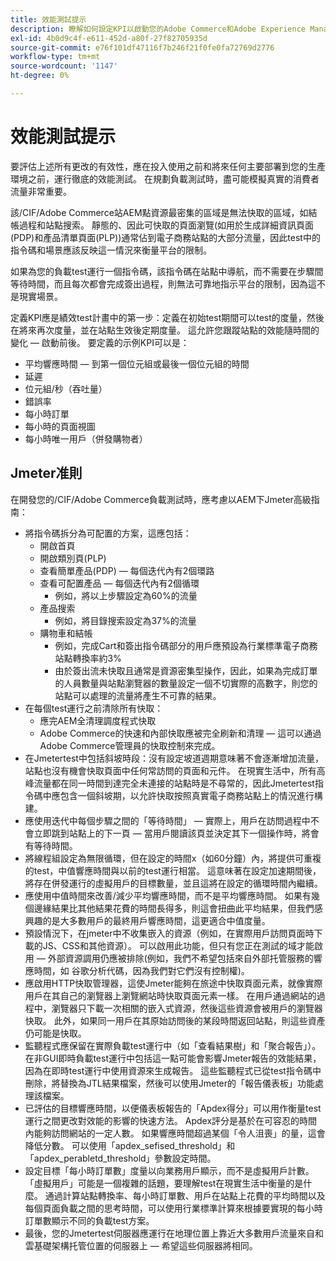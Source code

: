 ```yaml
---
title: 效能測試提示
description: 瞭解如何設定KPI以啟動您的Adobe Commerce和Adobe Experience Manager解決方案。
exl-id: 4b0d9c4f-e611-452d-a80f-27f82705935d
source-git-commit: e76f101df47116f7b246f21f0fe0fa72769d2776
workflow-type: tm+mt
source-wordcount: '1147'
ht-degree: 0%

---
```


# 效能測試提示

要評估上述所有更改的有效性，應在投入使用之前和將來任何主要部署到您的生產環境之前，運行徹底的效能測試。 在規劃負載測試時，盡可能模擬真實的消費者流量非常重要。

該/CIF/Adobe Commerce站AEM點資源最密集的區域是無法快取的區域，如結帳過程和站點搜索。 靜態的、因此可快取的頁面瀏覽(如用於生成詳細資訊頁面(PDP)和產品清單頁面(PLP))通常佔到電子商務站點的大部分流量，因此test中的指令碼和場景應該反映這一情況來衡量平台的限制。

如果為您的負載test運行一個指令碼，該指令碼在站點中導航，而不需要在步驟間等待時間，而且每次都會完成簽出過程，則無法可靠地指示平台的限制，因為這不是現實場景。

定義KPI應是績效test計畫中的第一步：定義在初始test期間可以test的度量，然後在將來再次度量，並在站點生效後定期度量。 這允許您跟蹤站點的效能隨時間的變化 — 啟動前後。 要定義的示例KPI可以是：

- 平均響應時間 — 到第一個位元組或最後一個位元組的時間
- 延遲
- 位元組/秒（吞吐量）
- 錯誤率
- 每小時訂單
- 每小時的頁面視圖
- 每小時唯一用戶（併發購物者）

## Jmeter准則

在開發您的/CIF/Adobe Commerce負載測試時，應考慮以AEM下Jmeter高級指南：

- 將指令碼拆分為可配置的方案，這應包括：
   - 開啟首頁
   - 開啟類別頁(PLP)
   - 查看簡單產品(PDP) — 每個迭代內有2個環路
   - 查看可配置產品 — 每個迭代內有2個循環
      - 例如，將以上步驟設定為60%的流量
   - 產品搜索
      - 例如，將目錄搜索設定為37%的流量
   - 購物車和結帳
      - 例如，完成Cart和簽出指令碼部分的用戶應預設為行業標準電子商務站點轉換率約3%
      - 由於簽出流未快取且通常是資源密集型操作，因此，如果為完成訂單的人員數量與站點瀏覽器的數量設定一個不切實際的高數字，則您的站點可以處理的流量將產生不可靠的結果。
- 在每個test運行之前清除所有快取：
   - 應完AEM全清理調度程式快取
   - Adobe Commerce的快速和內部快取應被完全刷新和清理 — 這可以通過Adobe Commerce管理員的快取控制來完成。
- 在Jmetertest中包括斜坡時段：沒有設定坡道週期意味著不會逐漸增加流量，站點也沒有機會快取頁面中任何常訪問的頁面和元件。 在現實生活中，所有高峰流量都在同一時間到達完全未連接的站點時是不尋常的，因此Jmetertest指令碼中應包含一個斜坡期，以允許快取按照真實電子商務站點上的情況進行構建。
- 應使用迭代中每個步驟之間的「等待時間」 — 實際上，用戶在訪問過程中不會立即跳到站點上的下一頁 — 當用戶閱讀該頁並決定其下一個操作時，將會有等待時間。
- 將線程組設定為無限循環，但在設定的時間x（如60分鐘）內，將提供可重複的test，中值響應時間與以前的test運行相當。 這意味著在設定加速期間後，將存在併發運行的虛擬用戶的目標數量，並且這將在設定的循環時間內繼續。
- 應使用中值時間來改善/減少平均響應時間，而不是平均響應時間。 如果有幾個邊緣結果比其他結果花費的時間長得多，則這會扭曲此平均結果，但我們感興趣的是大多數用戶的最終用戶響應時間，這更適合中值度量。
- 預設情況下，在jmeter中不收集嵌入的資源（例如，在實際用戶訪問頁面時下載的JS、CSS和其他資源）。 可以啟用此功能，但只有您正在測試的域才能啟用 — 外部資源調用仍應被排除(例如，我們不希望包括來自外部托管服務的響應時間，如 谷歌分析代碼，因為我們對它們沒有控制權)。
- 應啟用HTTP快取管理器，這使Jmeter能夠在旅途中快取頁面元素，就像實際用戶在其自己的瀏覽器上瀏覽網站時快取頁面元素一樣。 在用戶通過網站的過程中，瀏覽器只下載一次相關的嵌入式資源，然後這些資源會被用戶的瀏覽器快取。 此外，如果同一用戶在其原始訪問後的某段時間返回站點，則這些資產仍可能是快取。
- 監聽程式應保留在實際負載test運行中（如「查看結果樹」和「聚合報告」）。 在非GUI即時負載test運行中包括這一點可能會影響Jmeter報告的效能結果，因為在即時test運行中使用資源來生成報告。 這些監聽程式已從test指令碼中刪除，將替換為JTL結果檔案，然後可以使用Jmeter的「報告儀表板」功能處理該檔案。
- 已評估的目標響應時間，以便儀表板報告的「Apdex得分」可以用作衡量test運行之間更改對效能的影響的快速方法。 Apdex評分是基於在可容忍的時間內能夠訪問網站的一定人數。 如果響應時間超過某個「令人沮喪」的量，這會降低分數。 可以使用「apdex_sefised_threshold」和「apdex_perabletd_threshold」參數設定時間。
- 設定目標「每小時訂單數」度量以向業務用戶顯示，而不是虛擬用戶計數。 「虛擬用戶」可能是一個複雜的話題，要理解test在現實生活中衡量的是什麼。 通過計算站點轉換率、每小時訂單數、用戶在站點上花費的平均時間以及每個頁面負載之間的思考時間，可以使用行業標準計算來根據要實現的每小時訂單數顯示不同的負載test方案。
- 最後，您的Jmetertest伺服器應運行在地理位置上靠近大多數用戶流量來自和雲基礎架構托管位置的伺服器上 — 希望這些伺服器將相同。
